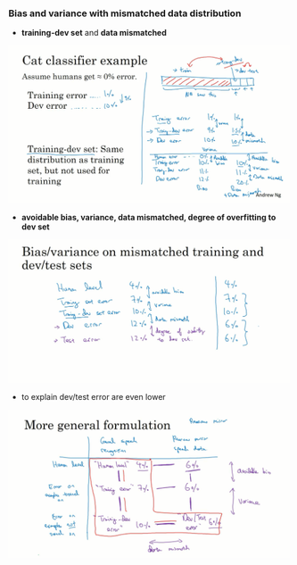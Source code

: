 ### Bias and variance with mismatched data distribution

* **training-dev set** and **data mismatched**

<img src='images\4.png'>

* **avoidable bias, variance, data mismatched, degree of overfitting to dev set**

<img src='images\5.png'>

* to explain dev/test error are even lower

<img src='images\6.png'>

